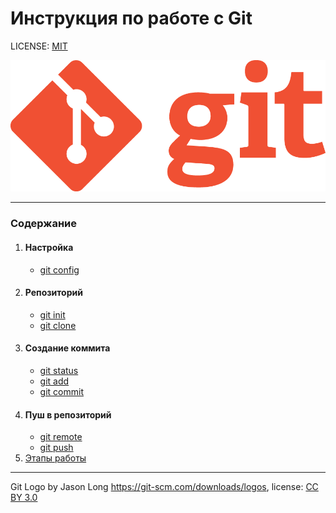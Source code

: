# Инструкция по работе с Git

LICENSE: [MIT](./license.md)

![git-logo](Git-Logo-1788C.png)

---
### Содержание
1. #### Настройка
   + [git config](config.md)
2. #### Репозиторий
   + [git init](init.md)
   + [git clone](clone.md)
3. #### Создание коммита
   + [git status](status.md)
   + [git add](add.md)
   + [git commit](commit.md)
4. #### Пуш в репозиторий
   + [git remote](remote.md)
   + [git push](push.md)
5. [Этапы работы](stages_Of_Work.md)
   





---
Git Logo by Jason Long https://git-scm.com/downloads/logos,
license: [CC BY 3.0](https://creativecommons.org/licenses/by/3.0/)
